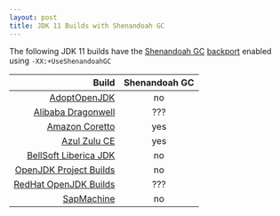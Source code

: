 ```yaml
---
layout: post
title: JDK 11 Builds with Shenandoah GC
---
```


The following JDK 11 builds have the [Shenandoah GC](https://wiki.openjdk.java.net/display/shenandoah/Main) [backport](https://bugs.openjdk.java.net/browse/JDK-8250784) enabled using `-XX:+UseShenandoahGC`


| Build                                                                                            | Shenandoah GC |
| -----------------------------------------------------------------------------------------------: | :-: |
| [AdoptOpenJDK](https://github.com/alibaba/dragonwell11/releases)                                 | no  |
| [Alibaba Dragonwell](https://github.com/alibaba/dragonwell11/releases)                           | ??? |
| [Amazon Coretto](https://docs.aws.amazon.com/corretto/latest/corretto-11-ug/downloads-list.html) | yes |
| [Azul Zulu CE](https://www.azul.com/downloads/zulu-community/)                                   | yes |
| [BellSoft Liberica JDK](https://bell-sw.com/pages/downloads/)                                    | no  |
| [OpenJDK Project Builds](https://adoptopenjdk.net/upstream.html)                                 | no  |
| [RedHat OpenJDK Builds](https://developers.redhat.com/products/openjdk/download)                 | ??? |
| [SapMachine](https://sap.github.io/SapMachine/)                                                  | no  |

